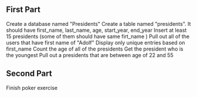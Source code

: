 ## First Part

Create a database named "Presidents"
Create a table named "presidents". It should have first_name, last_name, age, start_year, end_year
Insert at least 15 presidents (some of them should have same firt_name )
Pull out all of the users that have first name of "Adolf"
Display only unique entries based on first_name
Count the age of all of the presidents
Get the president who is the youngest
Pull out a presidents that are between age of 22 and 55


## Second Part

Finish poker exercise
